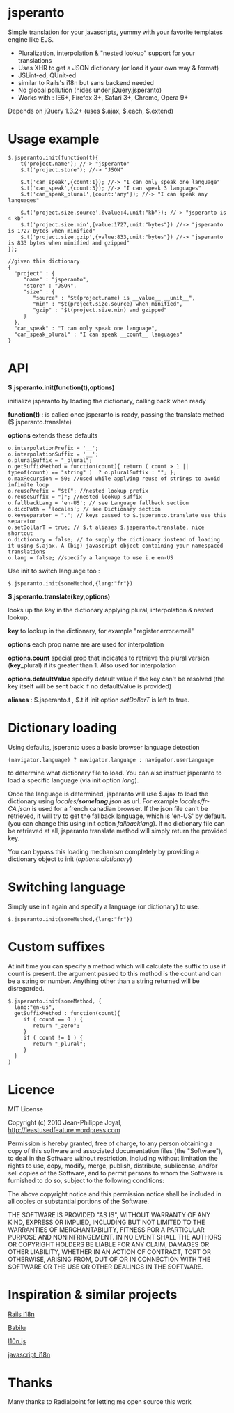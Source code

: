 jsperanto
=========

Simple translation for your javascripts, yummy with your favorite templates engine like EJS.

 * Pluralization, interpolation & "nested lookup" support for your translations
 * Uses XHR to get a JSON dictionary (or load it your own way & format)
 * JSLint-ed, QUnit-ed
 * similar to Rails's i18n but sans backend needed
 * No global pollution (hides under jQuery.jsperanto)
 * Works with : IE6+, Firefox 3+, Safari 3+, Chrome, Opera 9+

Depends on jQuery 1.3.2+ (uses $.ajax, $.each, $.extend)

Usage example
=============

    $.jsperanto.init(function(t){
        t('project.name'); //-> "jsperanto"
        $.t('project.store'); //-> "JSON"
        
        $.t('can_speak',{count:1}); //-> "I can only speak one language"
        $.t('can_speak',{count:3}); //-> "I can speak 3 languages"
        $.t('can_speak_plural',{count:'any'}); //-> "I can speak any languages"
      
        $.t('project.size.source',{value:4,unit:"kb"}); //-> "jsperanto is 4 kb"
        $.t('project.size.min',{value:1727,unit:"bytes"}) //-> "jsperanto is 1727 bytes when minified"
        $.t('project.size.gzip',{value:833,unit:"bytes"}) //-> "jsperanto is 833 bytes when minified and gzipped"
    });

    //given this dictionary
    {
      "project" : {
         "name" : "jsperanto",
         "store" : "JSON",
         "size" : {
            "source" : "$t(project.name) is __value__ __unit__",
            "min" : "$t(project.size.source) when minified",
            "gzip" : "$t(project.size.min) and gzipped"
         }
      },
      "can_speak" : "I can only speak one language",
      "can_speak_plural" : "I can speak __count__ languages"
    }

API
===

**$.jsperanto.init(function(t),options)**

initialize jsperanto by loading the dictionary, calling back when ready

**function(t)** :  is called once jsperanto is ready, passing the translate method ($.jsperanto.translate)

**options** extends these defaults

    o.interpolationPrefix = '__'; 
    o.interpolationSuffix = '__';
    o.pluralSuffix = "_plural";
    o.getSuffixMethod = function(count){ return ( count > 1 || typeof(count) == "string" )  ? o.pluralSuffix : ""; };
    o.maxRecursion = 50; //used while applying reuse of strings to avoid infinite loop
    o.reusePrefix = "$t("; //nested lookup prefix
    o.reuseSuffix = ")"; //nested lookup suffix
    o.fallbackLang = 'en-US'; // see Language fallback section
    o.dicoPath = 'locales'; // see Dictionary section
    o.keyseparator = "."; // keys passed to $.jsperanto.translate use this separator
    o.setDollarT = true; // $.t aliases $.jsperanto.translate, nice shortcut
    o.dictionary = false; // to supply the dictionary instead of loading it using $.ajax. A (big) javascript object containing your namespaced translations
    o.lang = false; //specify a language to use i.e en-US

Use init to switch language too :  

    $.jsperanto.init(someMethod,{lang:"fr"})

**$.jsperanto.translate(key,options)**

looks up the key in the dictionary applying plural, interpolation & nested lookup.

**key** to lookup in the dictionary, for example "register.error.email"

**options** each prop name are are used for interpolation

**options.count** special prop that indicates to retrieve the plural version (**key**_plural) if its greater than 1. Also used for interpolation

**options.defaultValue** specify default value if the key can't be resolved (the key itself will be sent back if no defaultValue is provided)

**aliases** : $.jsperanto.t , $.t if init option _setDollarT_ is left to true.

Dictionary loading
==================

Using defaults, jsperanto uses a basic browser language detection

    (navigator.language) ? navigator.language : navigator.userLanguage

to determine what dictionary file to load. You can also instruct jsperanto to load a specific language (via init option _lang_). 

Once the language is determined, jsperanto will use $.ajax to load the dictionary using _locales/**somelang**.json_ as url. For example _locales/fr-CA.json_ is used for a french canadian browser. If the json file can't be retrieved, it will try to get the fallback language, which is 'en-US' by default. (you can change this using init option _fallbacklang_). If no dictionary file can be retrieved at all, jsperanto translate method will simply return the provided key. 

You can bypass this loading mechanism completely by providing a dictionary object to init (_options.dictionary_)

Switching language
==================

Simply use init again and specify a language (or dictionary) to use.

    $.jsperanto.init(someMethod,{lang:"fr"})

Custom suffixes
==================

At init time you can specify a method which will calculate the suffix to use if count is present. the argument passed to this method is the count and can be a string or number.
Anything other than a string returned will be disregarded.

    $.jsperanto.init(someMethod, {
      lang:"en-us",
      getSuffixMethod : function(count){
         if ( count == 0 ) {
            return "_zero";
         }
         if ( count != 1 ) {
            return "_plural";
         }
      }
    )

Licence
=======

MIT License

Copyright (c) 2010 Jean-Philippe Joyal, <http://leastusedfeature.wordpress.com>

Permission is hereby granted, free of charge, to any person obtaining
a copy of this software and associated documentation files (the
"Software"), to deal in the Software without restriction, including
without limitation the rights to use, copy, modify, merge, publish,
distribute, sublicense, and/or sell copies of the Software, and to
permit persons to whom the Software is furnished to do so, subject to
the following conditions:

The above copyright notice and this permission notice shall be
included in all copies or substantial portions of the Software.

THE SOFTWARE IS PROVIDED "AS IS", WITHOUT WARRANTY OF ANY KIND,
EXPRESS OR IMPLIED, INCLUDING BUT NOT LIMITED TO THE WARRANTIES OF
MERCHANTABILITY, FITNESS FOR A PARTICULAR PURPOSE AND
NONINFRINGEMENT. IN NO EVENT SHALL THE AUTHORS OR COPYRIGHT HOLDERS BE
LIABLE FOR ANY CLAIM, DAMAGES OR OTHER LIABILITY, WHETHER IN AN ACTION
OF CONTRACT, TORT OR OTHERWISE, ARISING FROM, OUT OF OR IN CONNECTION
WITH THE SOFTWARE OR THE USE OR OTHER DEALINGS IN THE SOFTWARE.

Inspiration & similar projects
==============================

[Rails i18n](http://guides.rubyonrails.org/i18n.html)

[Babilu](http://tore.darell.no/posts/introducing_babilu_rails_i18n_for_your_javascript)

[l10n.js](http://github.com/eligrey/l10n.js)

[javascript_i18n](http://github.com/qoobaa/javascript_i18n) 


Thanks
======

Many thanks to Radialpoint for letting me open source this work